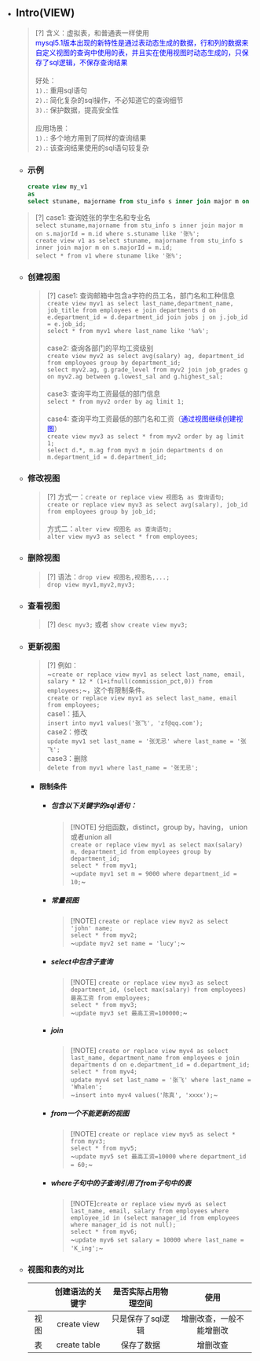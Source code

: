 * ## Intro(VIEW)

    > [?] 含义：虚拟表，和普通表一样使用
    <br><span style='color:blue'>mysql5.1版本出现的新特性是通过表动态生成的数据，行和列的数据来自定义视图的查询中使用的表，并且实在使用视图时动态生成的，只保存了sql逻辑，不保存查询结果</span>
    <br><br>好处：
    <br>`1).`: 重用sql语句
    <br>`2).`: 简化复杂的sql操作，不必知道它的查询细节
    <br>`3).`: 保护数据，提高安全性
    <br><br>应用场景：
    <br>`1).`: 多个地方用到了同样的查询结果
    <br>`2).`: 该查询结果使用的sql语句较复杂

    - ### 示例

        ```sql
        create view my_v1
        as 
        select stuname, majorname from stu_info s inner join major m on s.majorId = m.id;
        ```

    > [?] case1: 查询姓张的学生名和专业名
    <br>`select stuname,majorname from stu_info s inner join major m on s.majorId = m.id where s.stuname like '张%';`
    <br>`create view v1 as select stuname, majorname from stu_info s inner join major m on s.majorId = m.id;`
    <br>`select * from v1 where stuname like '张%';`

    - ### 创建视图
    
        > [?] case1: 查询邮箱中包含a字符的员工名，部门名和工种信息
        <br>`create view myv1 as select last_name,department_name, job_title from employees e join departments d on e.department_id = d.department_id join jobs j on j.job_id = e.job_id;`
        <br>`select * from myv1 where last_name like '%a%';`
        <br><br>case2: 查询各部门的平均工资级别
        <br>`create view myv2 as select avg(salary) ag, department_id from employees group by department_id;`
        <br>`select myv2.ag, g.grade_level from myv2 join job_grades g on myv2.ag between g.lowest_sal and g.highest_sal;`
        <br><br>case3: 查询平均工资最低的部门信息
        <br>`select * from myv2 order by ag limit 1;`
        <br><br>case4: 查询平均工资最低的部门名和工资（<span style='color:blue'>通过视图继续创建视图</span>）
        <br>`create view myv3 as select * from myv2 order by ag limit 1;`
        <br>`select d.*, m.ag from myv3 m join departments d on m.department_id = d.department_id; `

    - ### 修改视图

        > [?] 方式一：`create or replace view 视图名 as 查询语句;`
        <br>`create or replace view myv3 as select avg(salary), job_id from employees group by job_id;`
        <br><br>方式二：`alter view 视图名 as 查询语句;`
        <br>`alter view myv3 as select * from employees;`

    - ### 删除视图

        > [?] 语法：`drop view 视图名,视图名,...;`
        <br>`drop view myv1,myv2,myv3;`

    - ### 查看视图

        > [?] `desc myv3;` 或者 `show create view myv3;`

    - ### 更新视图

        > [?] 例如：
        <br>~`create or replace view myv1 as select last_name, email, salary * 12 * (1+ifnull(commission_pct,0)) from employees;`~，这个有限制条件。
        <br>`create or replace view myv1 as select last_name, email from employees;`
        <br>case1：插入
        <br>`insert into myv1 values('张飞', 'zf@qq.com');`
        <br>case2：修改
        <br>`update myv1 set last_name = '张无忌' where last_name = '张飞';`
        <br>case3：删除
        <br>`delete from myv1 where last_name = '张无忌';`

        + #### 限制条件

            * ##### 包含以下关键字的sql语句：
                > [!NOTE] 分组函数，distinct，group by，having， union或者union all
                <br>`create or replace view myv1 as select max(salary) m, department_id from employees group by department_id;`
                <br>`select * from myv1;`
                <br>~`update myv1 set m = 9000 where department_id = 10;`~
            * ##### 常量视图
                > [!NOTE] `create or replace view myv2 as select 'john' name;`
                <br>`select * from myv2;`
                <br>~`update myv2 set name = 'lucy';`~
            * ##### select中包含子查询
                > [!NOTE] `create or replace view myv3 as select department_id, (select max(salary) from employees) 最高工资 from employees;`
                <br>`select * from myv3;`
                <br>~`update myv3 set 最高工资=100000;`~
            * ##### join
                > [!NOTE] `create or replace view myv4 as select last_name, department_name from employees e join departments d on e.department_id = d.department_id;`
                <br>`select * from myv4;`
                <br>`update myv4 set last_name = '张飞' where last_name = 'Whalen';`
                <br>~`insert into myv4 values('陈真', 'xxxx');`~
            * ##### from一个不能更新的视图
                > [!NOTE] `create or replace view myv5 as select * from myv3;`
                <br>`select * from myv5;`
                <br>~`update myv5 set 最高工资=10000 where department_id = 60;`~
            * ##### where子句中的子查询引用了from子句中的表
                > [!NOTE]`create or replace view myv6 as select last_name, email, salary from employees where employee_id in (select manager_id from employees where manager_id is not null);`
                <br>`select * from myv6;`
                <br>~`update myv6 set salary = 10000 where last_name = 'K_ing';`~

    - ### 视图和表的对比

        |       | 创建语法的关键字 | 是否实际占用物理空间 | 使用|
        | :--: | :--: | :--: | :--: |
        | 视图  | create view | 只是保存了sql逻辑 | 增删改查，一般不能增删改 |
        | 表    | create table | 保存了数据 | 增删改查 | 